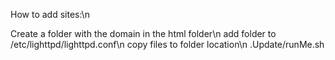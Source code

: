How to add sites:\n

Create a folder with the domain in the html folder\n
add folder to /etc/lighttpd/lighttpd.conf\n
copy files to folder location\n
.Update/runMe.sh